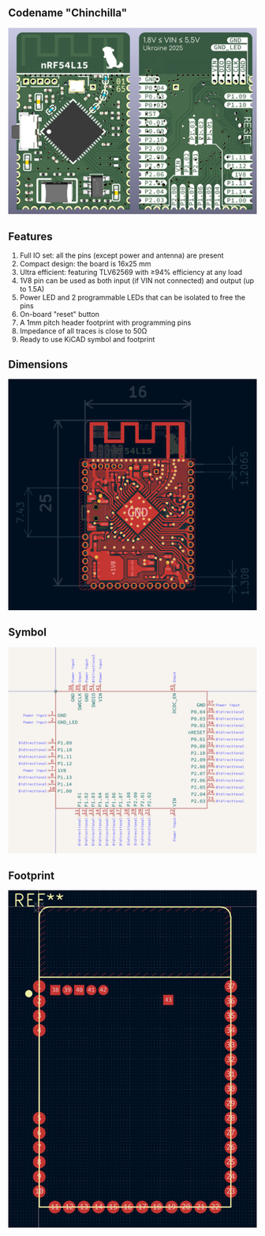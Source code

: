 ## Codename "Chinchilla"

![3D view](./images/3d.png)

## Features

1. Full IO set: all the pins (except power and antenna) are present
2. Compact design: the board is 16x25 mm
3. Ultra efficient: featuring TLV62569 with ≥94% efficiency at any load
4. 1V8 pin can be used as both input (if VIN not connected) and output (up to 1.5A)
5. Power LED and 2 programmable LEDs that can be isolated to free the pins
6. On-board "reset" button
7. A 1mm pitch header footprint with programming pins
8. Impedance of all traces is close to 50Ω
9. Ready to use KiCAD symbol and footprint

## Dimensions

![Dimensions](./images/dimensions.png)

## Symbol

![Symbol](./images/symbol.png)

## Footprint

![Footprint](./images/footprint.png)

